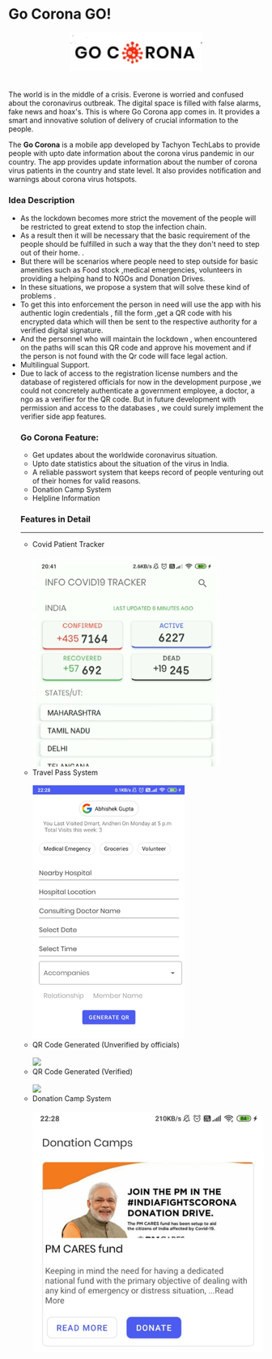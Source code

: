 # Go Corona GO!
<h4 align="center">
    <a href="https://github.com/Omkar17dalvi/Example">
        <img src="https://github.com/Omkar17dalvi/Example/blob/master/images/gocorona.png" alt="corona-cli" />
    </a>
    <br>
    <br>



</h4>

The world is in the middle of a crisis. Everone is worried and confused about the coronavirus outbreak. The digital space is filled with false alarms, fake news and hoax's. This is where Go Corona app comes in. It provides a smart and innovative solution of delivery of crucial information to the people.  

The **Go Corona** is a mobile app developed by Tachyon TechLabs to provide people with upto date information about the corona virus pandemic in our country. The app provides update information about the number of corona virus patients in the country and state level. It also provides notification and warnings about corona virus hotspots.  

### Idea Description
<ul>
	<li>As the lockdown becomes more strict the movement of the people will be restricted to great extend to stop the infection chain.
</li>
	<li>As a result then it will be necessary that the basic requirement of the people should be fulfilled in such a way that the they don't need to step out of their home.
.</li>
	<li>But there will be scenarios where people need to step outside  for basic amenities  such as Food stock ,medical emergencies, volunteers in providing a helping hand to NGOs and Donation Drives.
</li>
	<li>In these situations, we propose a system that will solve these kind of problems .
</li>
	<li>To get this into enforcement the person in need will use the app with his authentic  login credentials , fill the form ,get a QR code with his encrypted data which will then be sent to the respective authority for a verified digital signature.
</li>
	<li>And the personnel who will maintain the lockdown , when encountered on the paths will scan this QR code and approve his movement  and if the person is not found with the  Qr code will face legal action.
</li>
	
<li>Multilingual Support.
</li>
	
<li>Due to lack of access to the registration license numbers and the database of registered officials for now in the development purpose ,we could not concretely authenticate a government employee, a doctor, a ngo as a verifier for the QR code. But in future development with permission and access to the databases , we could surely implement the verifier side app features.
</li>
	
### Go Corona Feature: 
<ul>
	<li>Get updates about the worldwide coronavirus situation.</li>
	<li>Upto date statistics about the situation of the virus in India.</li>
	<li>A reliable passwort system that keeps record of people venturing out of their homes for valid reasons.</li>
	<li>Donation Camp System</li>
	<li>Helpline Information</li>

</ul>

<h3>Features in Detail</h3>
<hr>

<ul>
<li>Covid Patient Tracker</li>
<br>
<img src="https://github.com/Omkar17dalvi/Example/blob/master/images/tracker.png" class="center">
<br>
<li>Travel Pass System</li>
<br>
<img src="https://github.com/Omkar17dalvi/Example/blob/master/images/pass.png" class="center" width="300" height="500">
<li>QR Code Generated (Unverified by officials)</li>
<br>
<img src="https://github.com/pranjalpc99/GoCorona/blob/master/images/WhatsApp%20Image%202020-04-11%20at%2000.54.15.jpeg" class="center" >
<li>QR Code Generated (Verified)</li>
<br>
<img src="https://github.com/pranjalpc99/GoCorona/blob/master/images/WhatsApp%20Image%202020-04-11%20at%2000.54.08.jpeg" class="center" >
<li>Donation Camp System</li>
<br>
<img src="https://github.com/Omkar17dalvi/Example/blob/master/images/dono.png" class="center">

</ul>
